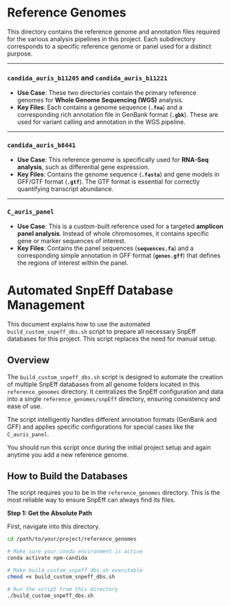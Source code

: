 # Reference Genomes

This directory contains the reference genome and annotation files required for the various analysis pipelines in this project. Each subdirectory corresponds to a specific reference genome or panel used for a distinct purpose.

---

### `candida_auris_b11205` and `candida_auris_b11221`

-   **Use Case**: These two directories contain the primary reference genomes for **Whole Genome Sequencing (WGS)** analysis.
-   **Key Files**: Each contains a genome sequence (**`.fna`**) and a corresponding rich annotation file in GenBank format (**`.gbk`**). These are used for variant calling and annotation in the WGS pipeline.

---

### `candida_auris_b8441`

-   **Use Case**: This reference genome is specifically used for **RNA-Seq analysis**, such as differential gene expression.
-   **Key Files**: Contains the genome sequence (**`.fasta`**) and gene models in GFF/GTF format (**`.gtf`**). The GTF format is essential for correctly quantifying transcript abundance.

---

### `C_auris_panel`

-   **Use Case**: This is a custom-built reference used for a targeted **amplicon panel analysis**. Instead of whole chromosomes, it contains specific gene or marker sequences of interest.
-   **Key Files**: Contains the panel sequences (**`sequences.fa`**) and a corresponding simple annotation in GFF format (**`genes.gff`**) that defines the regions of interest within the panel.


# Automated SnpEff Database Management

This document explains how to use the automated `build_custom_snpeff_dbs.sh` script to prepare all necessary SnpEff databases for this project. This script replaces the need for manual setup.

## Overview

The `build_custom_snpeff_dbs.sh` script is designed to automate the creation of multiple SnpEff databases from all genome folders located in this `reference_genomes` directory. It centralizes the SnpEff configuration and data into a single `reference_genomes/snpEff` directory, ensuring consistency and ease of use.

The script intelligently handles different annotation formats (GenBank and GFF) and applies specific configurations for special cases like the `C_auris_panel`.

You should run this script once during the initial project setup and again anytime you add a new reference genome.

## How to Build the Databases

The script requires you to be in the `reference_genomes` directory. This is the most reliable way to ensure SnpEff can always find its files.

**Step 1: Get the Absolute Path**

First, navigate into this directory.

```bash
cd /path/to/your/project/reference_genomes

# Make sure your conda environment is active
conda activate npm-candida

# Make build_custom_snpeff_dbs.sh executable
chmod +x build_custom_snpeff_dbs.sh

# Run the script from this directory
./build_custom_snpeff_dbs.sh
```





